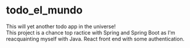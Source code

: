 # todo_el_mundo
This will yet another todo app in the universe!  
This project is a chance top ractice with Spring and Spring Boot as I'm reacquainting myself with Java.
React front end with some authentication. 

